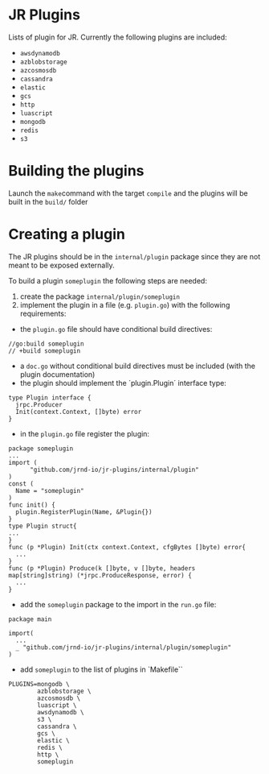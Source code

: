 # JR Plugins

Lists of plugin for JR.
Currently the following plugins are included:


- `awsdynamodb`
- `azblobstorage`
- `azcosmosdb`
- `cassandra`
- `elastic`
- `gcs`
- `http`
- `luascript`
- `mongodb`
- `redis`
- `s3`


# Building the plugins

Launch the `make`command with the target `compile`  and the plugins will be built in the `build/` folder


# Creating a plugin

The JR plugins should be in the `internal/plugin` package since they are not meant to be exposed externally.

To build a plugin `someplugin` the following steps are needed:

1. create the package `internal/plugin/someplugin`
2. implement the plugin in a file (e.g. `plugin.go`) with the following requirements:
  - the `plugin.go` file should have conditional build directives:
  ```golang
  //go:build someplugin
  // +build someplugin
  ```
  - a `doc.go` without conditional build directives must be included (with the plugin documentation)
  - the plugin should implement the ´plugin.Plugin´ interface type:
  ```golang
  type Plugin interface {
	jrpc.Producer
	Init(context.Context, []byte) error
}
```
  - in the `plugin.go` file register the plugin:

  ```golang
package someplugin
...
import (
    	"github.com/jrnd-io/jr-plugins/internal/plugin"
)
const (
	Name = "someplugin"
)
func init() {
	plugin.RegisterPlugin(Name, &Plugin{})
}
type Plugin struct{
...
}
func (p *Plugin) Init(ctx context.Context, cfgBytes []byte) error{
    ...
}
func (p *Plugin) Produce(k []byte, v []byte, headers map[string]string) (*jrpc.ProduceResponse, error) {
    ...
}

```

  - add the `someplugin` package  to the import in the `run.go` file:
  ```golang
  package main

  import(
    ...
	_ "github.com/jrnd-io/jr-plugins/internal/plugin/someplugin"
  )
  ```
   - add `someplugin`  to the list of plugins in `Makefile``
```make
PLUGINS=mongodb \
        azblobstorage \
        azcosmosdb \
		luascript \
		awsdynamodb \
		s3 \
		cassandra \
		gcs \
		elastic \
		redis \
		http \
        someplugin
```
